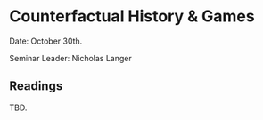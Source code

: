 # Counterfactual History & Games

Date: October 30th.&#x20;

Seminar Leader: Nicholas Langer

## Readings&#x20;

TBD.
